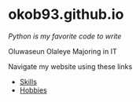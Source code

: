 # okob93.github.io

*Python is my favorite code to write*


Oluwaseun Olaleye
Majoring in IT

Navigate my website using these links

* [Skills](./skills.html)
* [Hobbies](./hobbies.html)
